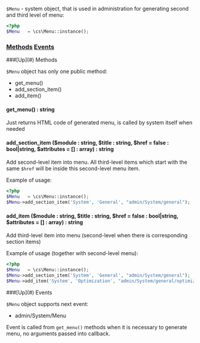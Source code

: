 `$Menu` -  system object, that is used in administration for generating second and third level of menu:
```php
<?php
$Menu	= \cs\Menu::instance();
```

### [Methods](#methods) [Events](#events)

<a name="methods" />
###[Up](#) Methods

`$Menu` object has only one public method:
* get_menu()
* add_section_item()
* add_item()

#### get_menu() : string
Just returns HTML code of generated menu, is called by system itself when needed

#### add_section_item ($module : string, $title : string, $href = false : bool|string, $attributes = [] : array) : string
Add second-level item into menu.
All third-level items which start with the same `$href` will be inside this second-level menu item.

Example of usage:
```php
<?php
$Menu	= \cs\Menu::instance();
$Menu->add_section_item('System', 'General', "admin/System/general");
```

#### add_item ($module : string, $title : string, $href = false : bool|string, $attributes = [] : array) : string
Add third-level item into menu (second-level when there is corresponding section items)

Example of usage (together with second-level menu):
```php
<?php
$Menu	= \cs\Menu::instance();
$Menu->add_section_item('System', 'General', "admin/System/general");
$Menu->add_item('System', 'Optimization', "admin/System/general/optimization");
```


<a name="events" />
###[Up](#) Events

`$Menu` object supports next event:
* admin/System/Menu

Event is called from `get_menu()` methods when it is necessary to generate menu, no arguments passed into callback.
